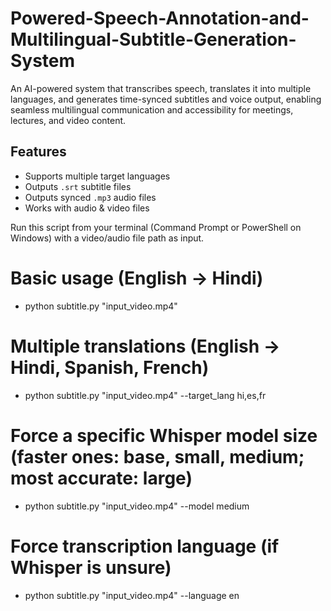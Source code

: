 # Powered-Speech-Annotation-and-Multilingual-Subtitle-Generation-System
An AI-powered system that transcribes speech, translates it into multiple languages, and generates time-synced subtitles and voice output, enabling seamless multilingual communication and accessibility for meetings, lectures, and video content.

## Features
- Supports multiple target languages
- Outputs `.srt` subtitle files
- Outputs synced `.mp3` audio files
- Works with audio & video files

Run this script from your terminal (Command Prompt or PowerShell on Windows) with a video/audio file path as input.

# Basic usage (English → Hindi)
- python subtitle.py "input_video.mp4"

# Multiple translations (English → Hindi, Spanish, French)
- python subtitle.py "input_video.mp4" --target_lang hi,es,fr

# Force a specific Whisper model size (faster ones: base, small, medium; most accurate: large)
- python subtitle.py "input_video.mp4" --model medium

# Force transcription language (if Whisper is unsure)
- python subtitle.py "input_video.mp4" --language en
